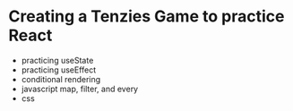 # Creating a Tenzies Game to practice React

- practicing useState
- practicing useEffect
- conditional rendering
- javascript map, filter, and every
- css
